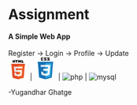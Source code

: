 # Assignment

<b>A Simple Web App</b> <br><br>
Register -> Login -> Profile -> Update <br>
<img src="https://raw.githubusercontent.com/devicons/devicon/master/icons/html5/html5-original-wordmark.svg" alt="html5" width="40"> | <img src="https://raw.githubusercontent.com/devicons/devicon/master/icons/css3/css3-original-wordmark.svg" alt="css3" width="45" height="45"/> | <img src="https://www.vectorlogo.zone/logos/php/php-ar21.svg" alt="php" width="50" height="40">  | <img src="https://www.vectorlogo.zone/logos/mysql/mysql-ar21.svg" alt="mysql" width="50" height ="50">


-Yugandhar Ghatge
